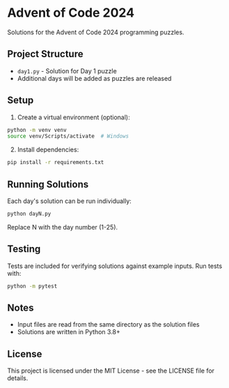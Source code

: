 # Advent of Code 2024

Solutions for the Advent of Code 2024 programming puzzles.

## Project Structure

- `day1.py` - Solution for Day 1 puzzle
- Additional days will be added as puzzles are released

## Setup

1. Create a virtual environment (optional):
```bash
python -m venv venv
source venv/Scripts/activate  # Windows
```

2. Install dependencies:
```bash
pip install -r requirements.txt
```

## Running Solutions

Each day's solution can be run individually:

```bash
python dayN.py
```

Replace N with the day number (1-25).

## Testing

Tests are included for verifying solutions against example inputs. Run tests with:

```bash
python -m pytest
```

## Notes

- Input files are read from the same directory as the solution files
- Solutions are written in Python 3.8+

## License

This project is licensed under the MIT License - see the LICENSE file for details.